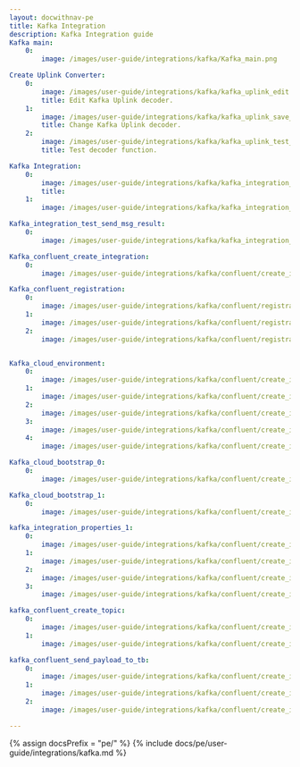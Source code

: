 ```yaml
---
layout: docwithnav-pe
title: Kafka Integration
description: Kafka Integration guide
Kafka main:
    0:
        image: /images/user-guide/integrations/kafka/Kafka_main.png

Create Uplink Converter:
    0:
        image: /images/user-guide/integrations/kafka/kafka_uplink_edit.png
        title: Edit Kafka Uplink decoder.
    1:
        image: /images/user-guide/integrations/kafka/kafka_uplink_save_changes.png
        title: Change Kafka Uplink decoder.
    2:
        image: /images/user-guide/integrations/kafka/kafka_uplink_test_decoder.png
        title: Test decoder function.

Kafka Integration:
    0:
        image: /images/user-guide/integrations/kafka/kafka_integration_edit_mode.png
        title:
    1:  
        image: /images/user-guide/integrations/kafka/kafka_integration_save_changes.png

Kafka_integration_test_send_msg_result:
    0:
        image: /images/user-guide/integrations/kafka/kafka_integration_test_send_msg_result.png

Kafka_confluent_create_integration:
    0:
        image: /images/user-guide/integrations/kafka/confluent/create_integration/kafka_create_integration_main.png

Kafka_confluent_registration:
    0:
        image: /images/user-guide/integrations/kafka/confluent/registration/kafka_registration_1.png
    1:
        image: /images/user-guide/integrations/kafka/confluent/registration/kafka_registration_2.png
    2:
        image: /images/user-guide/integrations/kafka/confluent/registration/kafka_registration_3.png


Kafka_cloud_environment:
    0:
        image: /images/user-guide/integrations/kafka/confluent/create_integration/kafka_cloud_environment_1.png
    1:
        image: /images/user-guide/integrations/kafka/confluent/create_integration/kafka_cloud_environment_2.png
    2:
        image: /images/user-guide/integrations/kafka/confluent/create_integration/kafka_cloud_environment_3.png
    3:
        image: /images/user-guide/integrations/kafka/confluent/create_integration/kafka_cloud_environment_4.png
    4:
        image: /images/user-guide/integrations/kafka/confluent/create_integration/kafka_cloud_environment_5.png

Kafka_cloud_bootstrap_0:
    0:
        image: /images/user-guide/integrations/kafka/confluent/create_integration/kafka_work_with_cluster_0.png

Kafka_cloud_bootstrap_1:
    0:
        image: /images/user-guide/integrations/kafka/confluent/create_integration/kafka_work_with_cluster_1.png

kafka_integration_properties_1:
    0:
        image: /images/user-guide/integrations/kafka/confluent/create_integration/kafka_integration_properties_API_keys_1.png
    1:
        image: /images/user-guide/integrations/kafka/confluent/create_integration/kafka_integration_properties_API_keys_2.png
    2:
        image: /images/user-guide/integrations/kafka/confluent/create_integration/kafka_integration_properties_API_keys_3.png
    3:
        image: /images/user-guide/integrations/kafka/confluent/create_integration/kafka_integration_properties_1.png

kafka_confluent_create_topic:
    0:
        image: /images/user-guide/integrations/kafka/confluent/create_integration/kafka_confluent_create_topic_0.png
    1:
        image: /images/user-guide/integrations/kafka/confluent/create_integration/kafka_confluent_create_topic_1.png

kafka_confluent_send_payload_to_tb:
    0:
        image: /images/user-guide/integrations/kafka/confluent/create_integration/kafka_confluent_send_payload_to_tb_0.png
    1:
        image: /images/user-guide/integrations/kafka/confluent/create_integration/kafka_confluent_send_payload_to_tb_1.png
    2:
        image: /images/user-guide/integrations/kafka/confluent/create_integration/kafka_confluent_send_payload_to_tb_2.png

---
```

{% assign docsPrefix = "pe/" %}
{% include docs/pe/user-guide/integrations/kafka.md %}